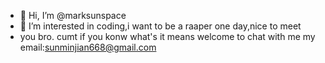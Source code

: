 - 👋 Hi, I’m @marksunspace
- 👀 I’m interested in coding,i want to be a raaper one day,nice to meet
-  you bro.
cumt if you konw what's it means welcome to chat with me
my email:sunminjian668@gmail.com
<!---
marksunspace/marksunspace is a ✨ special ✨ repository because its `README.md` (this file) appears on your GitHub profile.
You can click the Preview link to take a look at your changes.
--->
